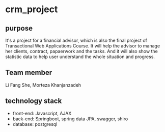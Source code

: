 # crm_project
## purpose
It's a project for a financial advisor, which is also the final project of Transactional Web Applications Course. It will help the advisor to manage her clients, contract, papaerwork and the tasks. And it will also show the statistic data to help user understand the whole situation and progress.
## Team member
Li Fang She, Morteza Khanjanzadeh
## technology stack
- front-end: Javascript, AJAX
- back-end: Springboot, spring data JPA, swagger, shiro
- database: postgresql
